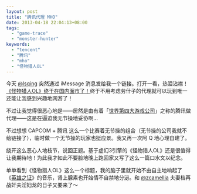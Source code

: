 ```yaml
---
layout: post
title: "腾讯代理 MHO"
date: 2013-04-18 22:04:13+08:00
tags:
  - "game-trace"
  - "monster-hunter"
keywords:
  - "tencent"
  - "腾讯"
  - "mho"
  - "怪物猎人OL"
---
```


今天 [@lsqing](http://twitter.com/LSqing) 突然通过 iMessage 消息发给我一个链接。打开一看，热泪沾襟！[《怪物猎人OL》终于在国内面市了！](http://mho.qq.com/main.shtml)终于不用考虑劳什子的代理就可以玩到唯一还能让我感到兴趣地网游了！

不过让我觉得很恶心地是——居然是由有着「[世界第四大游戏公司](http://www.mmoculture.com/2013/04/tencent-games-monster-hunter-online-rumored-for-official-reveal/)」之称的腾讯做代理——这是在逼迫我无节操地妥协啊…

不过想想 CAPCOM + 腾讯 这么一个比赛着无节操的组合（无节操的公司我就不给链接了），临时做一个无节操的玩家也挺应景。我又再一次阿 Q 地心理自建了。

<!--more-->

绕开这么恶心人地枝节，说回正题。基于虚幻3引擎的《怪物猎人OL》还是很值得让我期待地！为此我才如此不要脸地晚上跑回家又写了这么一篇口水文以纪念。

单单看到《怪物猎人OL》这么一个标题，我的脑子里就开始不由自主地响起了《[英雄之证](http://grooveshark.com/s/Testament+Of+A+Hero+3+tri+Version/4IKeWS?src=5)》的音乐，肾上腺素也开始情不自禁地分泌。和 [@zcamellia](http://weibo.com/n/zcamellia) 夫妻档再战奸夫淫妇龙的日子又要来了〜
